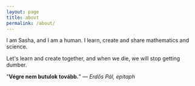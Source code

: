 ```yaml
---
layout: page
title: abovt
permalink: /about/
---
```


I am Sasha, and I am a human. I learn, create and share mathematics and science. 

Let's learn and create together, and when we die, we will stop getting dumber.

"**Végre nem butulok tovább.**" — *Erdős Pál, epitaph*

